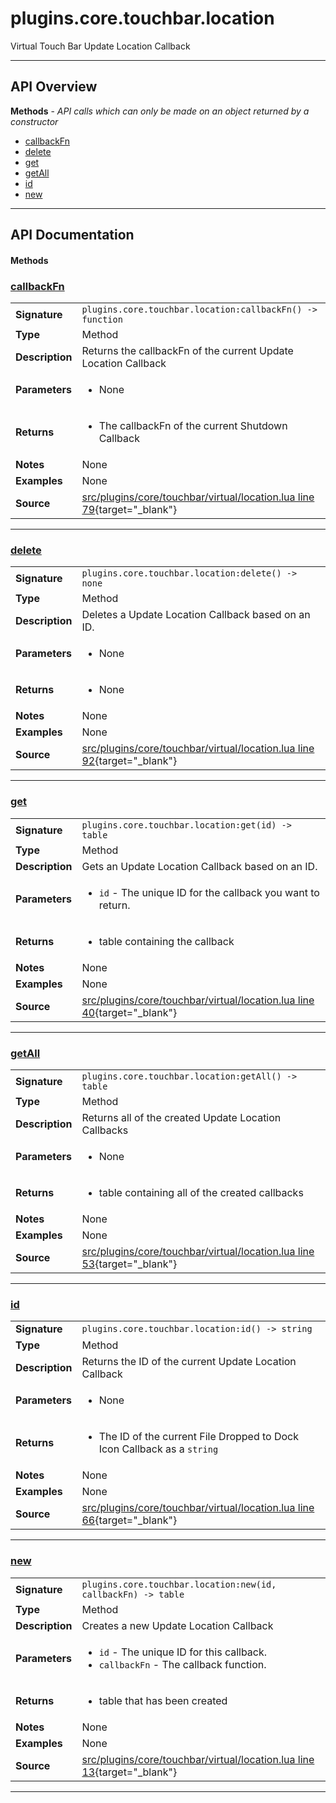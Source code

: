 # plugins.core.touchbar.location

Virtual Touch Bar Update Location Callback

---

## API Overview
**Methods** - _API calls which can only be made on an object returned by a constructor_
 * [callbackFn](#callbackfn)
 * [delete](#delete)
 * [get](#get)
 * [getAll](#getall)
 * [id](#id)
 * [new](#new)


---

## API Documentation

#### Methods


### [callbackFn](#callbackfn)

|                                             |                                                                                     |
| --------------------------------------------|-------------------------------------------------------------------------------------|
| **Signature**                               | `plugins.core.touchbar.location:callbackFn() -> function`                                                                    |
| **Type**                                    | Method                                                                     |
| **Description**                             | Returns the callbackFn of the current Update Location Callback                                                                     |
| **Parameters**                              | <ul><li>None</li></ul> |
| **Returns**                                 | <ul><li>The callbackFn of the current Shutdown Callback</li></ul>          |
| **Notes**                                   | None |
| **Examples**                                | None |
| **Source**                                  | [src/plugins/core/touchbar/virtual/location.lua line 79](https://github.com/CommandPost/CommandPost/blob/develop/src/plugins/core/touchbar/virtual/location.lua#L79){target="_blank"} |

---


### [delete](#delete)

|                                             |                                                                                     |
| --------------------------------------------|-------------------------------------------------------------------------------------|
| **Signature**                               | `plugins.core.touchbar.location:delete() -> none`                                                                    |
| **Type**                                    | Method                                                                     |
| **Description**                             | Deletes a Update Location Callback based on an ID.                                                                     |
| **Parameters**                              | <ul><li>None</li></ul> |
| **Returns**                                 | <ul><li>None</li></ul>          |
| **Notes**                                   | None |
| **Examples**                                | None |
| **Source**                                  | [src/plugins/core/touchbar/virtual/location.lua line 92](https://github.com/CommandPost/CommandPost/blob/develop/src/plugins/core/touchbar/virtual/location.lua#L92){target="_blank"} |

---


### [get](#get)

|                                             |                                                                                     |
| --------------------------------------------|-------------------------------------------------------------------------------------|
| **Signature**                               | `plugins.core.touchbar.location:get(id) -> table`                                                                    |
| **Type**                                    | Method                                                                     |
| **Description**                             | Gets an Update Location Callback based on an ID.                                                                     |
| **Parameters**                              | <ul><li>`id`      - The unique ID for the callback you want to return.</li></ul> |
| **Returns**                                 | <ul><li>table containing the callback</li></ul>          |
| **Notes**                                   | None |
| **Examples**                                | None |
| **Source**                                  | [src/plugins/core/touchbar/virtual/location.lua line 40](https://github.com/CommandPost/CommandPost/blob/develop/src/plugins/core/touchbar/virtual/location.lua#L40){target="_blank"} |

---


### [getAll](#getall)

|                                             |                                                                                     |
| --------------------------------------------|-------------------------------------------------------------------------------------|
| **Signature**                               | `plugins.core.touchbar.location:getAll() -> table`                                                                    |
| **Type**                                    | Method                                                                     |
| **Description**                             | Returns all of the created Update Location Callbacks                                                                     |
| **Parameters**                              | <ul><li>None</li></ul> |
| **Returns**                                 | <ul><li>table containing all of the created callbacks</li></ul>          |
| **Notes**                                   | None |
| **Examples**                                | None |
| **Source**                                  | [src/plugins/core/touchbar/virtual/location.lua line 53](https://github.com/CommandPost/CommandPost/blob/develop/src/plugins/core/touchbar/virtual/location.lua#L53){target="_blank"} |

---


### [id](#id)

|                                             |                                                                                     |
| --------------------------------------------|-------------------------------------------------------------------------------------|
| **Signature**                               | `plugins.core.touchbar.location:id() -> string`                                                                    |
| **Type**                                    | Method                                                                     |
| **Description**                             | Returns the ID of the current Update Location Callback                                                                     |
| **Parameters**                              | <ul><li>None</li></ul> |
| **Returns**                                 | <ul><li>The ID of the current File Dropped to Dock Icon Callback as a `string`</li></ul>          |
| **Notes**                                   | None |
| **Examples**                                | None |
| **Source**                                  | [src/plugins/core/touchbar/virtual/location.lua line 66](https://github.com/CommandPost/CommandPost/blob/develop/src/plugins/core/touchbar/virtual/location.lua#L66){target="_blank"} |

---


### [new](#new)

|                                             |                                                                                     |
| --------------------------------------------|-------------------------------------------------------------------------------------|
| **Signature**                               | `plugins.core.touchbar.location:new(id, callbackFn) -> table`                                                                    |
| **Type**                                    | Method                                                                     |
| **Description**                             | Creates a new Update Location Callback                                                                     |
| **Parameters**                              | <ul><li>`id` - The unique ID for this callback.</li><li>`callbackFn` - The callback function.</li></ul> |
| **Returns**                                 | <ul><li>table that has been created</li></ul>          |
| **Notes**                                   | None |
| **Examples**                                | None |
| **Source**                                  | [src/plugins/core/touchbar/virtual/location.lua line 13](https://github.com/CommandPost/CommandPost/blob/develop/src/plugins/core/touchbar/virtual/location.lua#L13){target="_blank"} |

---

